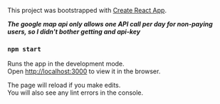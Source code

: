 This project was bootstrapped with [Create React App](https://github.com/facebook/create-react-app).

***The google map api only allows one API call per day for non-paying users, so I didn't bother
getting and api-key***

### `npm start`

Runs the app in the development mode.<br>
Open [http://localhost:3000](http://localhost:3000) to view it in the browser.

The page will reload if you make edits.<br>
You will also see any lint errors in the console.
